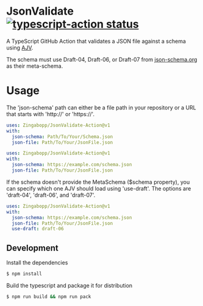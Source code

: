 # JsonValidate   <a href="https://github.com/actions/typescript-action/actions"><img alt="typescript-action status" src="https://github.com/actions/typescript-action/workflows/build-test/badge.svg"></a>
A TypeScript GitHub Action that validates a JSON file against a schema using [AJV](https://github.com/epoberezkin/ajv).

The schema must use Draft-04, Draft-06, or Draft-07 from [json-schema.org](https://json-schema.org/) as their meta-schema.


# Usage
The 'json-schema' path can either be a file path in your repository or a URL that starts with 'http://' or 'https://'.
```yaml
uses: Zingabopp/JsonValidate-Action@v1
with:
  json-schema: Path/To/Your/Schema.json
  json-file: Path/To/Your/JsonFile.json
```
```yaml
uses: Zingabopp/JsonValidate-Action@v1
with:
  json-schema: https://example.com/schema.json
  json-file: Path/To/Your/JsonFile.json
```
If the schema doesn't provide the MetaSchema ($schema property), you can specify which one AJV should load using 'use-draft'. The options are 'draft-04', 'draft-06', and 'draft-07'.
```yaml
uses: Zingabopp/JsonValidate-Action@v1
with:
  json-schema: https://example.com/schema.json
  json-file: Path/To/Your/JsonFile.json
  use-draft: draft-06
```
## Development

Install the dependencies  
```bash
$ npm install
```

Build the typescript and package it for distribution
```bash
$ npm run build && npm run pack
```
